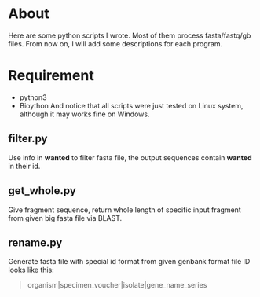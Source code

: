 # About
Here are some python scripts I wrote. Most of them process fasta/fastq/gb
files.
From now on, I will add some descriptions for each program.
# Requirement
* python3
* Bioython
And notice that all scripts were just tested on Linux system, although it may
works fine on Windows.
## filter.py
Use info in **wanted** to filter fasta file, the output sequences contain
**wanted** in their id.
## get_whole.py
Give fragment sequence, return whole length of specific input fragment from
given big fasta file via BLAST.
## rename.py
Generate fasta file with special id format from given genbank format file
ID looks like this:
>organism|specimen_voucher|isolate|gene_name_series

